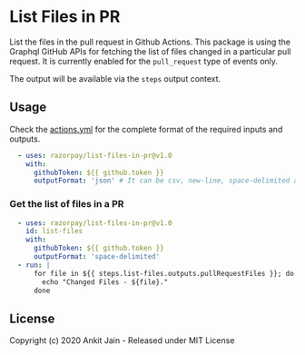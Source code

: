 # List Files in PR

List the files in the pull request in Github Actions. This package is using the Graphql GitHub APIs for fetching the list of files changed in a particular pull request. It is currently enabled for the `pull_request` type of events only.

The output will be available via the `steps` output context.

## Usage

Check the [actions.yml](https://github.com/razorpay/list-files-in-pr/blob/master/action.yml) for the complete format of the required inputs and outputs.

```yaml
  - uses: razorpay/list-files-in-pr@v1.0
    with:
      githubToken: ${{ github.token }}
      outputFormat: 'json' # It can be csv, new-line, space-delimited as well. default is json
```

### Get the list of files in a PR

```yaml
  - uses: razorpay/list-files-in-pr@v1.0
    id: list-files
    with:
      githubToken: ${{ github.token }}
      outputFormat: 'space-delimited'
  - run: |
      for file in ${{ steps.list-files.outputs.pullRequestFiles }}; do
        echo "Changed Files - ${file}."
      done

```

## License

Copyright (c) 2020 Ankit Jain - Released under MIT License
